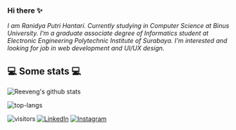### Hi there ✨

<!--
**ranidyaputri/ranidyaputri** is a ✨ _special_ ✨ repository because its `README.md` (this file) appears on your GitHub profile.

Here are some ideas to get you started:

- 🔭 I’m currently working on ...
- 🌱 I’m currently learning ...
- 👯 I’m looking to collaborate on ...
- 🤔 I’m looking for help with ...
- 💬 Ask me about ...
- 📫 How to reach me: ...
- 😄 Pronouns: ...
- ⚡ Fun fact: ...
-->

<p>
  <em>
    I am Ranidya Putri Hantari. Currently studying in Computer Science at Binus University. I'm a graduate associate degree of Informatics student at Electronic Engineering Polytechnic Institute of Surabaya. I'm interested and looking for job in web development and UI/UX design.</br>
  </em>
</p>

<h2>💻 Some stats 💻</h2>

![Reeveng's github stats](https://github-readme-stats.vercel.app/api?username=ranidyaputri&show_icons=true&title_color=fff&icon_color=79ff97&text_color=9f9f9f&bg_color=151515)

![top-langs](https://github-readme-stats.vercel.app/api/top-langs/?username=ranidyaputri&theme=blue-green)

![visitors](https://visitor-badge.laobi.icu/badge?page_id=ranidyaputri.ranidyaputri)
<a href="https://www.linkedin.com/in/ranidyaputri" target="_blank"><img src="https://img.shields.io/badge/LinkedIn-%230077B5.svg?&style=flat-square&logo=linkedin&logoColor=white" alt="LinkedIn"></a>
<a href="https://www.instagram.com/skaetchtale" target="_blank"><img src="https://img.shields.io/badge/Instagram-%23E4405F.svg?&style=flat-square&logo=instagram&logoColor=white" alt="Instagram"></a>
